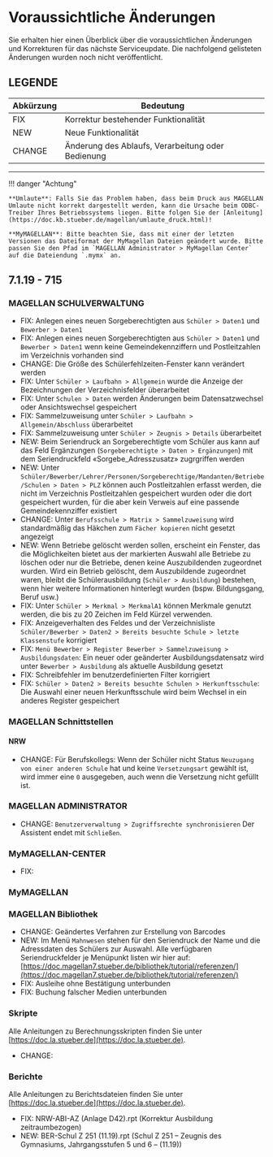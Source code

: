 # Voraussichtliche Änderungen

Sie erhalten hier einen Überblick über die voraussichtlichen Änderungen und Korrekturen für das nächste Serviceupdate. Die nachfolgend gelisteten Änderungen wurden noch nicht veröffentlicht.

## LEGENDE

Abkürzung | Bedeutung
--------- | ---------
FIX       | Korrektur bestehender Funktionalität
NEW       | Neue Funktionalität
CHANGE    | Änderung des Ablaufs, Verarbeitung oder Bedienung

---

!!! danger "Achtung"

    **Umlaute**: Falls Sie das Problem haben, dass beim Druck aus MAGELLAN Umlaute nicht korrekt dargestellt werden, kann die Ursache beim ODBC-Treiber Ihres Betriebssystems liegen. Bitte folgen Sie der [Anleitung](https://doc.kb.stueber.de/magellan/umlaute_druck.html)!

    **MyMAGELLAN**: Bitte beachten Sie, dass mit einer der letzten Versionen das Dateiformat der MyMagellan Dateien geändert wurde. Bitte passen Sie den Pfad im `MAGELLAN Administrator > MyMagellan Center` auf die Dateiendung `.mymx` an.

## 7.1.19 - 715

### MAGELLAN SCHULVERWALTUNG

* FIX: Anlegen eines neuen Sorgeberechtigten aus `Schüler > Daten1` und `Bewerber > Daten1`
* FIX: Anlegen eines neuen Sorgeberechtigten aus `Schüler > Daten1` und `Bewerber > Daten1`  wenn keine Gemeindekennziffern und Postleitzahlen im Verzeichnis vorhanden sind
* CHANGE: Die Größe des Schülerfehlzeiten-Fenster kann verändert werden
* FIX: Unter `Schüler > Laufbahn > Allgemein` wurde die Anzeige der Bezeichnungen der Verzeichnisfelder überarbeitet
* FIX: Unter `Schulen > Daten` werden Änderungen beim Datensatzwechsel oder Ansichtswechsel gespeichert
* FIX: Sammelzuweisung unter `Schüler > Laufbahn > Allgemein/Abschluss` überarbeitet
* FIX: Sammelzuweisung unter `Schüler > Zeugnis > Details` überarbeitet
* NEW: Beim Seriendruck an Sorgeberechtigte vom Schüler aus kann auf das Feld Ergänzungen (`Sorgeberechtigte > Daten > Ergänzungen`) mit dem Seriendruckfeld «Sorgebe_Adresszusatz» zugrgriffen werden
* NEW: Unter `Schüler/Bewerber/Lehrer/Personen/Sorgeberechtige/Mandanten/Betriebe/Schulen > Daten > PLZ` können auch Postleitzahlen erfasst werden, die nicht im Verzeichnis Postleitzahlen gespeichert wurden oder die dort gespeichert wurden, für die aber kein Verweis auf eine passende Gemeindekennziffer existiert
* CHANGE: Unter `Berufsschule > Matrix > Sammelzuweisung` wird standardmäßig das Häkchen zum `Fächer kopieren` nicht gesetzt angezeigt
* NEW: Wenn Betriebe gelöscht werden sollen, erscheint ein Fenster, das die Möglichkeiten bietet aus der markierten Auswahl alle Betriebe zu löschen oder nur die Betriebe, denen keine Auszubildenden zugeordnet wurden. Wird ein Betrieb gelöscht, dem Auszubildende zugeordnet waren, bleibt die Schülerausbildung (`Schüler > Ausbildung`) bestehen, wenn hier weitere Informationen hinterlegt wurden (bspw. Bildungsgang, Beruf usw.)
* FIX: Unter `Schüler > Merkmal > MerkmalA1` können Merkmale genutzt werden, die bis zu 20 Zeichen im Feld Kürzel verwenden.
* FIX: Anzeigeverhalten des Feldes und der Verzeichnisliste `Schüler/Bewerber > Daten2 > Bereits besuchte Schule > letzte Klassenstufe` korrigiert
* FIX: `Menü Bewerber > Register Bewerber > Sammelzuweisung > Ausbildungsdaten`: Ein neuer oder geänderter Ausbildungsdatensatz wird unter `Bewerber > Ausbildung` als aktuelle Ausbildung gesetzt
* FIX: Schreibfehler im benutzerdefinierten Filter korrigiert
* FIX: `Schüler > Daten2 > Bereits besuchte Schulen > Herkunftsschule`: Die Auswahl einer neuen Herkunftsschule wird beim Wechsel in ein anderes Register gespeichert

### MAGELLAN Schnittstellen

#### NRW

* CHANGE: Für Berufskollegs: Wenn der Schüler nicht Status `Neuzugang von einer anderen Schule` hat und keine `Versetzungsart` gewählt ist, wird immer eine `0` ausgegeben, auch wenn die Versetzung nicht gefüllt ist.

### MAGELLAN ADMINISTRATOR

* CHANGE: `Benutzerverwaltung > Zugriffsrechte synchronisieren` Der Assistent endet mit `Schließen`.

### MyMAGELLAN-CENTER

* FIX:

### MyMAGELLAN

### MAGELLAN Bibliothek

* CHANGE: Geändertes Verfahren zur Erstellung von Barcodes
* NEW: Im Menü `Mahnwesen` stehen für den Seriendruck der Name und die Adressdaten des Schülers zur Auswahl. Alle verfügbaren Seriendruckfelder je Menüpunkt listen wir hier auf: [https://doc.magellan7.stueber.de/bibliothek/tutorial/referenzen/](https://doc.magellan7.stueber.de/bibliothek/tutorial/referenzen/)
* FIX: Ausleihe ohne Bestätigung unterbunden
* FIX: Buchung falscher Medien unterbunden


### Skripte

Alle Anleitungen zu Berechnungsskripten finden Sie unter [https://doc.la.stueber.de](https://doc.la.stueber.de).

* CHANGE: 

### Berichte

Alle Anleitungen zu Berichtsdateien finden Sie unter [https://doc.la.stueber.de](https://doc.la.stueber.de).

* FIX: NRW-ABI-AZ  (Anlage D42).rpt (Korrektur Ausbildung zeitraumbezogen)
* NEW: BER-Schul Z 251 (11.19).rpt (Schul Z 251 – Zeugnis des Gymnasiums, Jahrgangsstufen 5 und 6 – (11.19))

